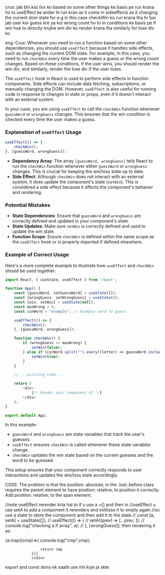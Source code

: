 crux: jab bhi kisi fxn ko based on some other things ke basis pe run krana ho to useEffect ke ander hi run krao as it come in sideeffects as it changing the current dom state for e.g in this case checkWin ko run krana tha hr bar jab user koi guess kre ya koi wrong count ho to in conditions ke basis pe if win hue to directly mujhe win div ko render krana tha similarly for lose div ko 

eng :Crux: Whenever you need to run a function based on some other dependencies, you should use `useEffect` because it handles side effects, such as changing the current DOM state. For example, in this case, you need to run `checkWin` every time the user makes a guess or the wrong count changes. Based on these conditions, if the user wins, you should render the win div, and similarly, render the lose div if the user loses.

The `useEffect` hook in React is used to perform side effects in function components. Side effects can include data fetching, subscriptions, or manually changing the DOM. However, `useEffect` is also useful for running code in response to changes in state or props, even if it doesn't interact with an external system.

In your case, you are using `useEffect` to call the `checkWin` function whenever `guessWord` or `wrongGuess` changes. This ensures that the win condition is checked every time the user makes a guess.

### Explanation of `useEffect` Usage

```javascript
useEffect(() => {
    checkWin();
}, [guessWord, wrongGuess]);
```

- **Dependency Array**: The array `[guessWord, wrongGuess]` tells React to run the `checkWin` function whenever either `guessWord` or `wrongGuess` changes. This is crucial for keeping the win/loss state up to date.
- **Side Effect**: Although `checkWin` does not interact with an external system, it does update the component's state (`setWin`). This is considered a side effect because it affects the component's behavior and rendering.

### Potential Mistakes

- **State Dependencies**: Ensure that `guessWord` and `wrongGuess` are correctly defined and updated in your component's state.
- **State Updates**: Make sure `setWin` is correctly defined and used to update the win state.
- **Function Scope**: Ensure `checkWin` is defined within the same scope as the `useEffect` hook or is properly imported if defined elsewhere.

### Example of Correct Usage

Here's a more complete example to illustrate how `useEffect` and `checkWin` should be used together:

```javascript
import React, { useState, useEffect } from 'react';

function App() {
    const [guessWord, setGuessWord] = useState([]);
    const [wrongGuess, setWrongGuess] = useState(0);
    const [win, setWin] = useState(null);
    const maxWrong = 6;
    const curWord = "example"; // Example word to guess

    useEffect(() => {
        checkWin();
    }, [guessWord, wrongGuess]);

    function checkWin() {
        if (wrongGuess >= maxWrong) {
            setWin(false);
        } else if (curWord.split("").every((letter) => guessWord.includes(letter))) {
            setWin(true);
        }
    }

    // ...existing code...

    return (
        <div>
            {/* Render your component UI */}
        </div>
    );
}

export default App;
```

In this example:

- `guessWord` and `wrongGuess` are state variables that track the user's guesses.
- `useEffect` ensures `checkWin` is called whenever these state variables change.
- `checkWin` updates the win state based on the current guesses and the word to be guessed.

This setup ensures that your component correctly responds to user interactions and updates the win/loss state accordingly.

CSSS:
The problem is that the position: absolute; in the .lost::before class requires the parent element to have position: relative; to position it correctly. Add position: relative; to the span element.

//note useEffect rerender krta hai to if u use a =[] and then in 
//useEffect u use setA to add a component it rerenders and initilizes it to empty again
//so use a state to store the component and then add it to the state
    // const [a, setA] = useState([]);
    // useEffect(() => {
    //     setA((prev) => [...prev, <FarewellMsgs />]);
    //     console.log("checking a if array", a);
    // }, [wrongGuess]);
then rendering it as:
    <div>
                {a.map((cmp)=>{
                    console.log("cmp",cmp);
                    
                    return cmp
                })}
                </div>

export and const dono ek saath use nhi kiye ja skte